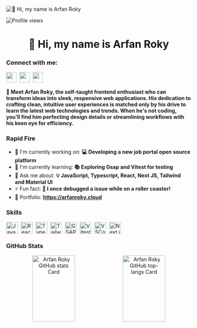 ![👋 Hi, my name is Arfan Roky](https://user-images.githubusercontent.com/10498744/210012254-234538ff-d198-48aa-8964-37e6fd45d227.gif)

![Profile views](https://komarev.com/ghpvc/?username=arfan-roky&label=Profile%20views&color=0e75b6&style=flat)

<div id="toc">
  <ul align="center" style="list-style: none">
    <summary>
      <h1>
        👋 Hi, my name is Arfan Roky
      </h1>
    </summary>
  </ul>
</div>

**<h3 align="left">Connect with me:</h3>** 
<p align="left"><a href="mailto:arfanroky.dev@gmail.com" target="_blank"><img src="https://img.shields.io/badge/Gmail-D14836?style=for-the-badge&logo=gmail&logoColor=white" height="28" style="margin-right: 4px"></a> <a href="https://github.com/arfan-roky" target="_blank"><img src="https://img.shields.io/badge/GitHub-100000?style=for-the-badge&logo=github&logoColor=white" height="28" style="margin-right: 4px"></a> <a href="https://www.linkedin.com/in/arfanroky" target="_blank"><img src="https://img.shields.io/badge/LinkedIn-0077B5?style=for-the-badge&logo=linkedin&logoColor=white" height="28" style="margin-right: 4px"></a></p>

 **<p align="left">🚀 Meet Arfan Roky, the self-taught frontend enthusiast who can transform ideas into sleek, responsive web applications. His dedication to crafting clean, intuitive user experiences is matched only by his drive to learn the latest web technologies and trends. When he's not coding, you’ll find him perfecting design details or streamlining workflows with his keen eye for efficiency.</p>**

**<h3 align="left">Rapid Fire</h3>**

- 💼 I'm currently working on: **💻 Developing a new job portal open source platform**
- 🌱 I'm currently learning: **📚 Exploring Gsap and Vitest for testing**
- 💬 Ask me about: **💡 JavaScript, Typescript,  React, Next JS, Tailwind and Material UI**
- ⚡ Fun fact: **🎢 I once debugged a issue while on a roller coaster!**
- 📂 Portfolio: **<a href="https://arfanroky.cloud" target="_blank">https://arfanroky.cloud</a>**

 **<h3 align="left">Skills</h3>**

<div style="display: flex; flex-wrap: wrap; gap: 4px; justify-content: left;"><img src="https://img.shields.io/badge/JavaScript-F7DF1C?logo=javascript&logoColor=white" height="32" alt="JavaScript" style="margin-right: 4px"> <img src="https://img.shields.io/badge/React-20232A?logo=react&logoColor=61DAFB" height="32" alt="React" style="margin-right: 4px"> <img src="https://img.shields.io/badge/TypeScript-3178C6?logo=typescript&logoColor=white" height="32" alt="TypeScript" style="margin-right: 4px"> <img src="https://img.shields.io/badge/Tailwind_CSS-38B2AC?logo=tailwind-css&logoColor=white" height="32" alt="Tailwind CSS" style="margin-right: 4px"> <img src="https://img.shields.io/badge/GSAP-00D084?logo=gsap&logoColor=white" height="32" alt="GSAP" style="margin-right: 4px"> <img src="https://cdn.jsdelivr.net/gh/devicons/devicon@latest/icons/vitest/vitest-original.svg" height="32" alt="Vitest" style="margin-right: 4px"> <img src="https://cdn.jsdelivr.net/gh/devicons/devicon@latest/icons/vscode/vscode-original.svg" height="32" alt="VSCode" style="margin-right: 4px"> <img src="https://cdn.jsdelivr.net/gh/devicons/devicon/icons/nextjs/nextjs-original.svg" height="32" alt="Next.js" style="margin-right: 4px"></div>

 **<h3 align="left">GitHub Stats</h3>**

<div align="center">
    <img width="48%" height="180em" src="https://github-readme-stats.vercel.app/api?username=arfan-roky&theme=react&hide_title=false&hide_rank=false&show_icons=true&include_all_commits=false&count_private=true&line_height=23&bg_color=333333&title_color=3979e4&icon_color=3979e4&text_color=dddddd" alt="Arfan Roky GitHub stats Card" />
  <img width="48%" height="180em" src="https://github-readme-stats.vercel.app/api/top-langs?username=arfan-roky&show_icons=true&bg_color=333333&title_color=8FFF86&icon_color=8FFF86&text_color=dddddd&layout=compact&langs_count=6" alt="Arfan Roky GitHub top-langs Card" />
</div>

